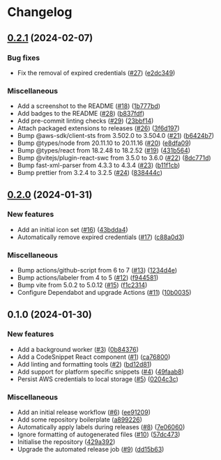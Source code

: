# Changelog

## [0.2.1](https://github.com/unfunco/chrome-ext-aws-saml-sts/compare/chrome-ext-aws-saml-sts-v0.2.0...chrome-ext-aws-saml-sts-v0.2.1) (2024-02-07)


### Bug fixes

* Fix the removal of expired credentials ([#27](https://github.com/unfunco/chrome-ext-aws-saml-sts/issues/27)) ([e2dc349](https://github.com/unfunco/chrome-ext-aws-saml-sts/commit/e2dc3492fbc9df3c9c543063852f107b9fea7f49))


### Miscellaneous

* Add a screenshot to the README ([#18](https://github.com/unfunco/chrome-ext-aws-saml-sts/issues/18)) ([1b777bd](https://github.com/unfunco/chrome-ext-aws-saml-sts/commit/1b777bd19f9a8a045ad35664c2f908f874887411))
* Add badges to the README ([#28](https://github.com/unfunco/chrome-ext-aws-saml-sts/issues/28)) ([b837fdf](https://github.com/unfunco/chrome-ext-aws-saml-sts/commit/b837fdfcf73a3481c30d9ab4bbef2bc4d20df99f))
* Add pre-commit linting checks ([#29](https://github.com/unfunco/chrome-ext-aws-saml-sts/issues/29)) ([23bbf14](https://github.com/unfunco/chrome-ext-aws-saml-sts/commit/23bbf14f399635b0330a1ef75b74e9915856aaf7))
* Attach packaged extensions to releases ([#26](https://github.com/unfunco/chrome-ext-aws-saml-sts/issues/26)) ([3f6d197](https://github.com/unfunco/chrome-ext-aws-saml-sts/commit/3f6d197d9ef93c3a74ee68a8002e9e2cadbbaf4e))
* Bump @aws-sdk/client-sts from 3.502.0 to 3.504.0 ([#21](https://github.com/unfunco/chrome-ext-aws-saml-sts/issues/21)) ([b6424b7](https://github.com/unfunco/chrome-ext-aws-saml-sts/commit/b6424b776420f44b3c2f49469d6dd99ef4168348))
* Bump @types/node from 20.11.10 to 20.11.16 ([#20](https://github.com/unfunco/chrome-ext-aws-saml-sts/issues/20)) ([e8dfa09](https://github.com/unfunco/chrome-ext-aws-saml-sts/commit/e8dfa0936ca9f0ace240cbfb7481cc92af6aeb45))
* Bump @types/react from 18.2.48 to 18.2.52 ([#19](https://github.com/unfunco/chrome-ext-aws-saml-sts/issues/19)) ([431b564](https://github.com/unfunco/chrome-ext-aws-saml-sts/commit/431b564ff02a70e3363ff9a7371ca40b10517f91))
* Bump @vitejs/plugin-react-swc from 3.5.0 to 3.6.0 ([#22](https://github.com/unfunco/chrome-ext-aws-saml-sts/issues/22)) ([8dc771d](https://github.com/unfunco/chrome-ext-aws-saml-sts/commit/8dc771df496a1d310878525e9d148edfcb7beb5a))
* Bump fast-xml-parser from 4.3.3 to 4.3.4 ([#23](https://github.com/unfunco/chrome-ext-aws-saml-sts/issues/23)) ([b11f1cb](https://github.com/unfunco/chrome-ext-aws-saml-sts/commit/b11f1cb84e8ca46ac9f5eb9e3fb7ba5137e9ae28))
* Bump prettier from 3.2.4 to 3.2.5 ([#24](https://github.com/unfunco/chrome-ext-aws-saml-sts/issues/24)) ([838444c](https://github.com/unfunco/chrome-ext-aws-saml-sts/commit/838444c4d2a1cd8aefd2137c0f7bda07e903c94e))

## [0.2.0](https://github.com/unfunco/chrome-ext-aws-saml-sts/compare/chrome-ext-aws-saml-sts-v0.1.0...chrome-ext-aws-saml-sts-v0.2.0) (2024-01-31)


### New features

* Add an initial icon set ([#16](https://github.com/unfunco/chrome-ext-aws-saml-sts/issues/16)) ([43bdda4](https://github.com/unfunco/chrome-ext-aws-saml-sts/commit/43bdda4847e81d1f01f87f72c83db348c22d9adc))
* Automatically remove expired credentials ([#17](https://github.com/unfunco/chrome-ext-aws-saml-sts/issues/17)) ([c88a0d3](https://github.com/unfunco/chrome-ext-aws-saml-sts/commit/c88a0d3472ff0628fc4dd827d3d4471339425ca5))


### Miscellaneous

* Bump actions/github-script from 6 to 7 ([#13](https://github.com/unfunco/chrome-ext-aws-saml-sts/issues/13)) ([1234d4e](https://github.com/unfunco/chrome-ext-aws-saml-sts/commit/1234d4e981b1ea5d47ecb75fd697b88869a59cb2))
* Bump actions/labeler from 4 to 5 ([#12](https://github.com/unfunco/chrome-ext-aws-saml-sts/issues/12)) ([f944581](https://github.com/unfunco/chrome-ext-aws-saml-sts/commit/f94458115272d5e06d7abecbc8fb6e16eb7fb763))
* Bump vite from 5.0.2 to 5.0.12 ([#15](https://github.com/unfunco/chrome-ext-aws-saml-sts/issues/15)) ([f1c2314](https://github.com/unfunco/chrome-ext-aws-saml-sts/commit/f1c2314f5aae0d7a4d6b3f195a07c0c0e3037fe9))
* Configure Dependabot and upgrade Actions ([#11](https://github.com/unfunco/chrome-ext-aws-saml-sts/issues/11)) ([10b0035](https://github.com/unfunco/chrome-ext-aws-saml-sts/commit/10b003516689af97e5291c9228662558ed91aa34))

## 0.1.0 (2024-01-30)


### New features

* Add a background worker ([#3](https://github.com/unfunco/chrome-ext-aws-saml-sts/issues/3)) ([0b84376](https://github.com/unfunco/chrome-ext-aws-saml-sts/commit/0b84376535c298e0a7ec17ccf709568c1704238f))
* Add a CodeSnippet React component ([#1](https://github.com/unfunco/chrome-ext-aws-saml-sts/issues/1)) ([ca76800](https://github.com/unfunco/chrome-ext-aws-saml-sts/commit/ca768001a2a37b6d7449e2e5e3f9fe581f02041d))
* Add linting and formatting tools ([#2](https://github.com/unfunco/chrome-ext-aws-saml-sts/issues/2)) ([bd12d81](https://github.com/unfunco/chrome-ext-aws-saml-sts/commit/bd12d812393fc2912e755bfee2952b29d314c124))
* Add support for platform specific snippets ([#4](https://github.com/unfunco/chrome-ext-aws-saml-sts/issues/4)) ([49faab8](https://github.com/unfunco/chrome-ext-aws-saml-sts/commit/49faab8c824224fac3a82c810507e61770459aa9))
* Persist AWS credentials to local storage ([#5](https://github.com/unfunco/chrome-ext-aws-saml-sts/issues/5)) ([0204c3c](https://github.com/unfunco/chrome-ext-aws-saml-sts/commit/0204c3ca509c28efe2f2507a4baf243a23e1d4c7))


### Miscellaneous

* Add an initial release workflow ([#6](https://github.com/unfunco/chrome-ext-aws-saml-sts/issues/6)) ([ee91209](https://github.com/unfunco/chrome-ext-aws-saml-sts/commit/ee91209c4fdcb574ee2e493af6a3860b78915aee))
* Add some repository boilerplate ([a899226](https://github.com/unfunco/chrome-ext-aws-saml-sts/commit/a89922617be8bb73bc2e1ff258d00f52d287811e))
* Automatically apply labels during releases ([#8](https://github.com/unfunco/chrome-ext-aws-saml-sts/issues/8)) ([7e06060](https://github.com/unfunco/chrome-ext-aws-saml-sts/commit/7e06060f442817c7e6452d3cbb1eeb87c705db4a))
* Ignore formatting of autogenerated files ([#10](https://github.com/unfunco/chrome-ext-aws-saml-sts/issues/10)) ([57dc473](https://github.com/unfunco/chrome-ext-aws-saml-sts/commit/57dc473c1cf8e4c7d34d4ce98446c6c00d7fae75))
* Initialise the repository ([429a392](https://github.com/unfunco/chrome-ext-aws-saml-sts/commit/429a392e47ca3e585ffad6120316244d78447b4f))
* Upgrade the automated release job ([#9](https://github.com/unfunco/chrome-ext-aws-saml-sts/issues/9)) ([dd15b63](https://github.com/unfunco/chrome-ext-aws-saml-sts/commit/dd15b63678e048092acbb83a6f476c116e386739))
